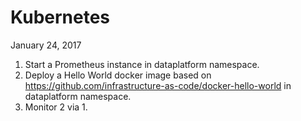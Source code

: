 # Kubernetes
January 24, 2017

1. Start a Prometheus instance in dataplatform namespace.
2. Deploy a Hello World docker image based on https://github.com/infrastructure-as-code/docker-hello-world in dataplatform namespace.
3. Monitor 2 via 1.
